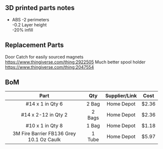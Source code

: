 

## 3D printed parts notes
* ABS
-2 perimeters  
-0.2 Layer height  
-20% infill
## Replacement Parts
Door Catch for easily sourced magnets https://www.thingiverse.com/thing:2922505
Much better spool holder https://www.thingiverse.com/thing:2047554


## BoM
| Part | Qty | Supplier/Link | Cost | 
| :---: | :---: | :---: | :---: |
| #14 x 1 in Qty 6 | 2 Bag | Home Depot | $2.36 |
| #14 x 2-12 in Qty 2 | 2 Bags | Home Depot | $2.36 |
| #10 x 1 in Qty 8 | 1 Bag | Home Depot | $1.18 |
| 3M Fire Barrier FB136 Grey 10.1 Oz Caulk | 1 Tube | Home Depot | $5.97 |
<!--stackedit_data:
eyJoaXN0b3J5IjpbMTMzNDU2Nzg4MiwxODQyMDQ0MjI4LDE5MT
A0NDU0MjMsMTAxOTMyNDYxNywtNDE1OTc3OTI2XX0=
-->